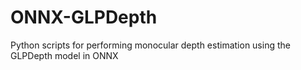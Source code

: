 # ONNX-GLPDepth
Python scripts for performing monocular depth estimation using the GLPDepth model in ONNX
